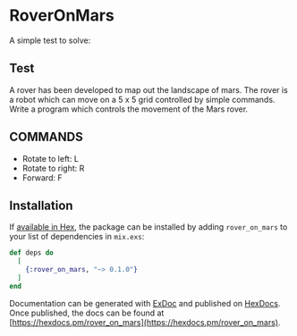 # RoverOnMars

A simple test to solve:

## Test
A rover has been developed to map out the landscape of mars.
The rover is a robot which can move on a 5 x 5 grid controlled by simple
commands. Write a program which controls the movement of the Mars rover.

## COMMANDS
- Rotate to left: L
- Rotate to right: R
- Forward: F

## Installation

If [available in Hex](https://hex.pm/docs/publish), the package can be installed
by adding `rover_on_mars` to your list of dependencies in `mix.exs`:

```elixir
def deps do
  [
    {:rover_on_mars, "~> 0.1.0"}
  ]
end
```

Documentation can be generated with [ExDoc](https://github.com/elixir-lang/ex_doc)
and published on [HexDocs](https://hexdocs.pm). Once published, the docs can
be found at [https://hexdocs.pm/rover_on_mars](https://hexdocs.pm/rover_on_mars).

